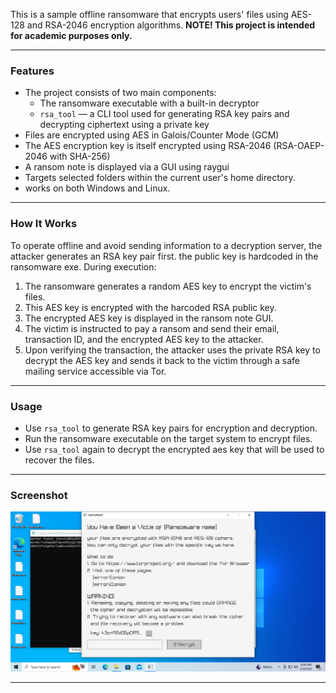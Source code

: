 
This is a sample offline ransomware that encrypts users' files using AES-128 and RSA-2046 encryption algorithms. 
**NOTE! This project is intended for academic purposes only.**

---

### Features

- The project consists of two main components:
  - The ransomware executable with a built-in decryptor
  - `rsa_tool` — a CLI tool used for generating RSA key pairs and decrypting ciphertext using a private key
- Files are encrypted using AES in Galois/Counter Mode (GCM)
- The AES encryption key is itself encrypted using RSA-2046 (RSA-OAEP-2046 with SHA-256)
- A ransom note is displayed via a GUI using raygui
- Targets selected folders within the current user's home directory.
- works on both Windows and Linux.

---

### How It Works

To operate offline and avoid sending information to a decryption server, the attacker generates an RSA key pair first. the public key is hardcoded in the ransomware exe. During execution:

1.  The ransomware generates a random AES key to encrypt the victim's files.
2.  This AES key is encrypted with the harcoded RSA public key.
3.  The encrypted AES key is displayed in the ransom note GUI.
4.  The victim is instructed to pay a ransom and send their email, transaction ID, and the encrypted AES key to the attacker.
5.  Upon verifying the transaction, the attacker uses the private RSA key to decrypt the AES key and sends it back to the victim through a safe mailing service accessible via Tor.

---

### Usage

- Use `rsa_tool` to generate RSA key pairs for encryption and decryption.
- Run the ransomware executable on the target system to encrypt files.
- Use `rsa_tool` again to decrypt the encrypted aes key that will be used to recover the files.

---

### Screenshot

![Alt text](Screenshot.png?raw=true "Title")

---